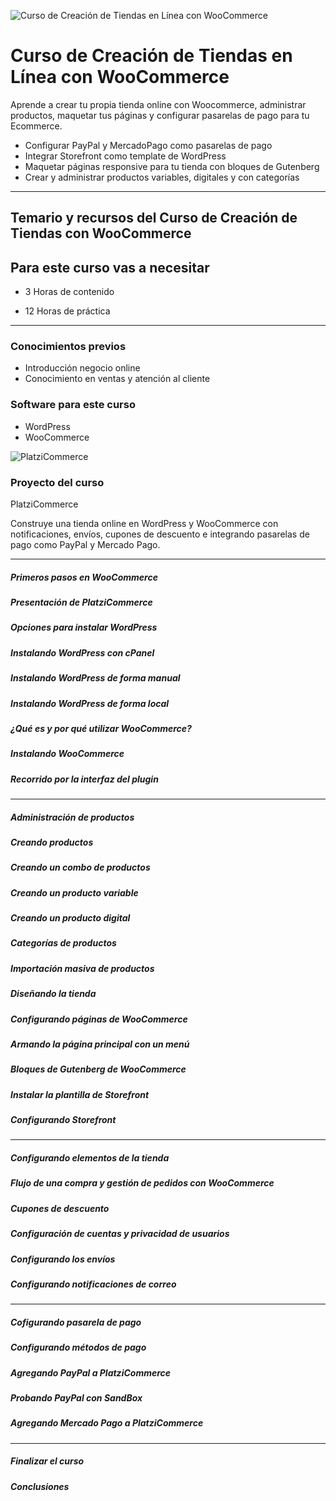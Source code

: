 

![Curso de Creación de Tiendas en Línea con WooCommerce](https://static.platzi.com/cdn-cgi/image/width=1024,quality=50,format=auto/media/achievements/badgewoocommerce-6e55db08-9562-4648-929e-bdf0104ee3cc.png)

# Curso de Creación de Tiendas en Línea con WooCommerce

Aprende a crear tu propia tienda online con Woocommerce, administrar productos, maquetar tus páginas y configurar pasarelas de pago para tu Ecommerce.

-   Configurar PayPal y MercadoPago como pasarelas de pago
-   Integrar Storefront como template de WordPress
-   Maquetar páginas responsive para tu tienda con bloques de Gutenberg
-   Crear y administrar productos variables, digitales y con categorías

--------------------------------------

## Temario y recursos del Curso de Creación de Tiendas con WooCommerce

## Para este curso vas a necesitar

- 3 Horas de contenido

- 12 Horas de práctica

___

### Conocimientos previos

- Introducción negocio online
- Conocimiento en ventas y atención al cliente

### Software para este curso

- WordPress
- WooCommerce

![PlatziCommerce](https://static.platzi.com/cdn-cgi/image/width=1024,quality=35,format=auto/media/landing-projects/platzicommercepngbeta.png)

### Proyecto del curso

PlatziCommerce

Construye una tienda online en WordPress y WooCommerce con notificaciones, envíos, cupones de descuento e integrando pasarelas de pago como PayPal y Mercado Pago.

----------------------------------------------------------------

##### Primeros pasos en WooCommerce


##### Presentación de PlatziCommerce



##### Opciones para instalar WordPress



##### Instalando WordPress con cPanel



##### Instalando WordPress de forma manual



##### Instalando WordPress de forma local

 

##### ¿Qué es y por qué utilizar WooCommerce?


##### Instalando WooCommerce

##### Recorrido por la interfaz del plugin


___

##### Administración de productos


##### Creando productos



##### Creando un combo de productos



##### Creando un producto variable


##### Creando un producto digital


##### Categorías de productos


##### Importación masiva de productos

    

##### Diseñando la tienda


##### Configurando páginas de WooCommerce



##### Armando la página principal con un menú

  

##### Bloques de Gutenberg de WooCommerce


##### Instalar la plantilla de Storefront


##### Configurando Storefront



___

##### Configurando elementos de la tienda



##### Flujo de una compra y gestión de pedidos con WooCommerce


##### Cupones de descuento



##### Configuración de cuentas y privacidad de usuarios

 
##### Configurando los envíos


##### Configurando notificaciones de correo


___

##### Cofigurando pasarela de pago



##### Configurando métodos de pago


##### Agregando PayPal a PlatziCommerce



##### Probando PayPal con SandBox



##### Agregando Mercado Pago a PlatziCommerce


___

##### Finalizar el curso


##### Conclusiones

